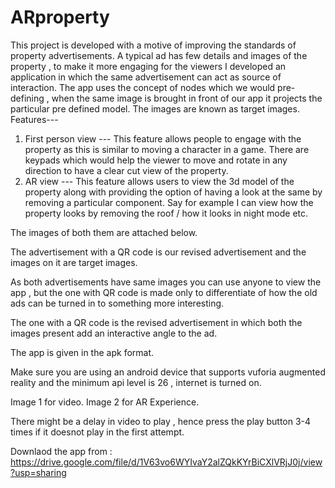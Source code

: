 # ARproperty



This project is developed with a motive of improving the standards of property advertisements. A typical ad has few details and images of the property , to make it more engaging for the viewers I developed an application in which the same advertisement can act as source of interaction. The app uses the concept of nodes which we would pre-defining , when the same image is brought in front of our app it projects the  particular pre defined model. The images are known as target images.
Features---
1) First person view --- This feature allows people to engage with the property as  this is similar to moving a character in a game. There are keypads which would help the viewer to move and rotate in any direction to have a clear cut view of the property.
2) AR view ---  This feature allows users to view the 3d model of the property along with providing the option of having a look at the same by removing a particular component. Say for example I can view how the property looks by removing the roof / how it looks in night mode etc. 

The images of both them are attached below.

The advertisement with a QR code is our revised advertisement and the images on it are target images.

As both advertisements have same images you can use anyone to view the app , but the one with QR code is made only to differentiate of how the old ads can be turned in to something more interesting.

The one with a QR code is the revised advertisement in which both the images present add an interactive angle to the ad. 

The app is given in the apk format.


Make sure you are using an android device that supports vuforia augmented reality and the minimum api level is 26 , internet is turned on.

Image 1 for video.
Image 2 for AR Experience.

There might be a delay in video to play , hence press the play button 3-4 times if it doesnot play in the first attempt. 


Downlaod the app from : https://drive.google.com/file/d/1V63vo6WYIvaY2alZQkKYrBiCXlVRjJ0j/view?usp=sharing
